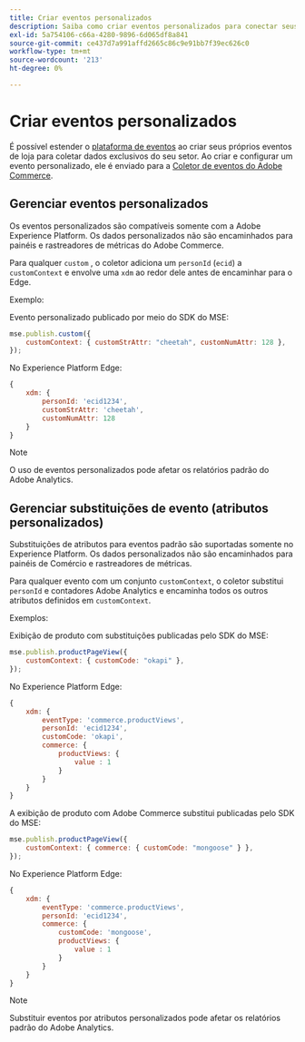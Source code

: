 ```yaml
---
title: Criar eventos personalizados
description: Saiba como criar eventos personalizados para conectar seus dados do Adobe Commerce a outros produtos Adobe DX.
exl-id: 5a754106-c66a-4280-9896-6d065df8a841
source-git-commit: ce437d7a991affd2665c86c9e91bb7f39ec626c0
workflow-type: tm+mt
source-wordcount: '213'
ht-degree: 0%

---
```


# Criar eventos personalizados

É possível estender o [plataforma de eventos](events.md) ao criar seus próprios eventos de loja para coletar dados exclusivos do seu setor. Ao criar e configurar um evento personalizado, ele é enviado para a [Coletor de eventos do Adobe Commerce](https://www.npmjs.com/package/@adobe/magento-storefront-event-collector).

## Gerenciar eventos personalizados

Os eventos personalizados são compatíveis somente com a Adobe Experience Platform. Os dados personalizados não são encaminhados para painéis e rastreadores de métricas do Adobe Commerce.

Para qualquer `custom` , o coletor adiciona um `personId` (`ecid`) a `customContext` e envolve uma `xdm` ao redor dele antes de encaminhar para o Edge.

Exemplo:

Evento personalizado publicado por meio do SDK do MSE:

```javascript
mse.publish.custom({
    customContext: { customStrAttr: "cheetah", customNumAttr: 128 },
});
```

No Experience Platform Edge:

```javascript
{
    xdm: {
        personId: 'ecid1234',
        customStrAttr: 'cheetah',
        customNumAttr: 128
    }
}
```

>[!NOTE]
>
> O uso de eventos personalizados pode afetar os relatórios padrão do Adobe Analytics.

## Gerenciar substituições de evento (atributos personalizados)

Substituições de atributos para eventos padrão são suportadas somente no Experience Platform. Os dados personalizados não são encaminhados para painéis de Comércio e rastreadores de métricas.

Para qualquer evento com um conjunto `customContext`, o coletor substitui `personId` e contadores Adobe Analytics e encaminha todos os outros atributos definidos em `customContext`.

Exemplos:

Exibição de produto com substituições publicadas pelo SDK do MSE:

```javascript
mse.publish.productPageView({
    customContext: { customCode: "okapi" },
});
```

No Experience Platform Edge:

```javascript
{
    xdm: {
        eventType: 'commerce.productViews',
        personId: 'ecid1234',
        customCode: 'okapi',
        commerce: {
            productViews: {
                value : 1
            }
        }
    }
}
```

A exibição de produto com Adobe Commerce substitui publicadas pelo SDK do MSE:

```javascript
mse.publish.productPageView({
    customContext: { commerce: { customCode: "mongoose" } },
});
```

No Experience Platform Edge:

```javascript
{
    xdm: {
        eventType: 'commerce.productViews',
        personId: 'ecid1234',
        commerce: {
            customCode: 'mongoose',
            productViews: {
                value : 1
            }
        }
    }
}
```

>[!NOTE]
>
> Substituir eventos por atributos personalizados pode afetar os relatórios padrão do Adobe Analytics.
